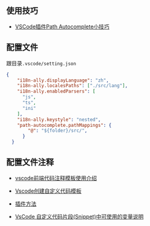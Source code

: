 ## 使用技巧

- [VSCode插件Path Autocomplete小技巧](https://segmentfault.com/a/1190000020720481)





## 配置文件

跟目录`.vscode/setting.json`

```json
{
    "i18n-ally.displayLanguage": "zh",
    "i18n-ally.localesPaths": ["./src/lang"],
    "i18n-ally.enabledParsers": [
      "js",
      "ts",
      "ini"
    ],
    "i18n-ally.keystyle": "nested",
    "path-autocomplete.pathMappings": {
        "@": "${folder}/src/",
      }
  }
```

## 配置文件注释

- [vscode前端代码注释模板使用介绍](https://blog.csdn.net/hanwuqia0370/article/details/85777899)

- [Vscode创建自定义代码模板](https://blog.csdn.net/u013175208/article/details/107462598)

- [插件方法](https://blog.csdn.net/Aidam_Bo/article/details/111193403)

- [VsCode 自定义代码片段(Snippet)中可使用的变量说明](https://www.cnblogs.com/yn-cn/p/12857616.html)

